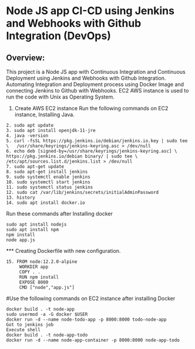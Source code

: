 # Node JS app CI-CD  using Jenkins and Webhooks with Github Integration (DevOps)
## Overview:
This project is a Node JS app with Continuous Integration and Continuous Deployment using Jenkins and Webhooks with Github Integration. Automating Integration and Deployment process using Docker Image and connecting Jenkins to Github with Webhooks. EC2 AWS instance is used to run the code with Unix as Operating System.

1. Create AWS EC2 instance
Run the following commands on EC2 instance, Installing Java.
```
2. sudo apt update
3. sudo apt install openjdk-11-jre
4. java -version
5. curl -fsSL https://pkg.jenkins.io/debian/jenkins.io.key | sudo tee \   /usr/share/keyrings/jenkins-keyring.asc > /dev/null 
6. echo deb [signed-by=/usr/share/keyrings/jenkins-keyring.asc] \   https://pkg.jenkins.io/debian binary/ | sudo tee \   /etc/apt/sources.list.d/jenkins.list > /dev/null
7. sudo apt-get update 
8. sudo apt-get install jenkins
9. sudo systemctl enable jenkins
10. sudo systemctl start jenkins
11. sudo systemctl status jenkins
12. sudo cat /var/lib/jenkins/secrets/initialAdminPassword
13. history
14. sudo apt install docker.io
```
Run these commands after Installing docker
```
sudo apt install nodejs
sudo apt install npm
npm install
node app.js
```
*** Creating Dockerfile with new configuration.
```
15. FROM node:12.2.0-alpine
     WORKDIR app
     COPY . .
     RUN npm install
     EXPOSE 8000
     CMD ["node","app.js"]
```
#Use the following commands on EC2 instance after installing Docker
```
docker build . -t node-app
sudo usermod -a -G docker $USER
docker run -d --name node-todo-app -p 8000:8000 todo-node-app
Got to jenkins job
Execute shell 
docker build . -t node-app-todo
docker run -d --name node-app-container -p 8000:8000 node-app-todo
```

